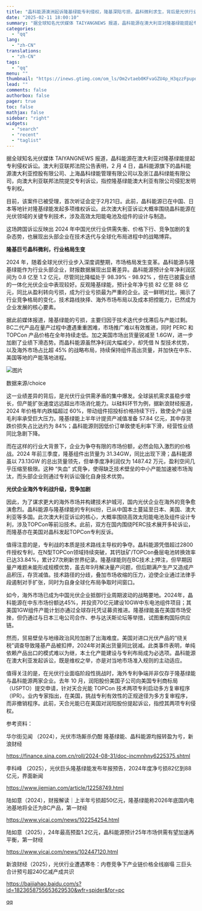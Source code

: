 ```yaml
---
title: "晶科能源澳洲起诉隆基绿能专利侵权，隆基深陷亏损，晶科微利求生，背后是光伏行业供需失衡与激烈价格战的残酷现实"
date: "2025-02-11 18:00:10"
summary: "据全球知名光伏媒体 TAIYANGNEWS 报道，晶科能源在澳大利亚对隆基绿能提起专利侵权诉讼。澳大..."
categories:
  - "qq"
lang:
  - "zh-CN"
translations:
  - "zh-CN"
tags:
  - "qq"
menu: ""
thumbnail: "https://inews.gtimg.com/om_ls/Om2vtaeb0KFvaGZU4p_H3qzzFpupdDrB0OUVPIHu29anIAA_640360/0"
lead: ""
comments: false
authorbox: false
pager: true
toc: false
mathjax: false
sidebar: "right"
widgets:
  - "search"
  - "recent"
  - "taglist"
---
```


据全球知名光伏媒体 TAIYANGNEWS 报道，晶科能源在澳大利亚对隆基绿能提起专利侵权诉讼。澳大利亚联邦法院公告表明，2 月 4 日，晶科能源旗下的晶科能源澳大利亚控股有限公司、上海晶科绿能管理有限公司以及浙江晶科绿能有限公司，向澳大利亚联邦法院提交专利诉讼，指控隆基绿能澳大利亚有限公司侵犯发明专利权。

目前，该案件已被受理，首次听证会定于2月21日。此前，晶科能源已在中国、日本等地针对隆基绿能发起多项维权诉讼。此次澳大利亚诉讼大概率围绕晶科能源在光伏领域的关键专利技术，涉及高效太阳能电池及组件的设计与制造。

这场跨国诉讼反映出 2024 年中国光伏行业供需失衡、价格下行、竞争加剧的复杂态势，也展现出头部企业在技术迭代与全球化布局进程中的战略博弈。

**隆基巨亏晶科微利，行业格局生变**

2024 年，随着全球光伏行业步入深度调整期，市场格局发生变革。晶科能源与隆基绿能作为行业头部企业，财报数据展现出显著差异。晶科能源预计全年净利润区间为 0.8 亿至 1.2 亿元，尽管同比降幅处于 98.39% - 98.92% ，但在已披露业绩的一体化光伏企业中表现较好。反观隆基绿能，预计全年净亏损 82 亿至 88 亿元，同比从盈利转向亏损，成为行业亏损最为严重的企业。这一鲜明对比，揭示了行业竞争格局的变化，技术路线抉择、海外市场布局以及成本把控能力，已然成为企业发展的核心要素。

据此前媒体报道，隆基绿能的亏损，主要归因于技术迭代步伐滞后与产能过剩。BC二代产品在量产过程中遭遇重重困难，市场推广难以有效推进，同时 PERC 和 TOPCon 产品价格在全年持续走低。加之美国市场出货量锐减至 1.6GW，进一步加剧了业绩下滑态势。而晶科能源虽然净利润大幅减少，却凭借 N 型技术优势，以及海外市场占比超 45% 的战略布局，持续保持组件高出货量，并加快在中东、美国等地的产能落地进程。

![图片](https://inews.gtimg.com/om_bt/O85y94yosJPNCtoOIk8FURhipC6crCLkXxLx2suhPaGwwAA/641)

数据来源/choice

这一业绩差异的背后，是光伏行业供需矛盾的集中爆发。全球装机需求虽稳步增长，但产能扩张速度远远超出市场消化能力。以硅料环节为例，据新浪财经报道，2024 年价格年内跌幅超过 60%，带动组件招投标价格持续下行，致使全产业链毛利率承受巨大压力。隆基绿能上半年计提资产减值准备 57.84 亿元，其中存货跌价损失占比达约为 84%；晶科能源则因低价订单致使毛利率下滑，经营性业绩同比急剧下降。

而在这样的行业大背景下，企业为争夺有限的市场份额，必然会陷入激烈的价格战。2024 年前三季度，隆基组件出货量为 31.34GW，同比出现下滑；晶科能源虽以 73.13GW 的总出货量领先，但单季度净利润仅为 1487.42 万元，盈利空间几乎压缩至极限。这种 “失血” 式竞争，使得缺乏技术壁垒的中小产能加速被市场淘汰，而头部企业则通过专利诉讼强化自身技术优势。

**光伏企业海外专利战升级，竞争加剧**

因此，为了谋求更大的海外市场并构建技术护城河，国内光伏企业在海外的竞争愈演愈烈。晶科能源与隆基绿能的专利纠纷，已从中国本土蔓延至日本、美国、澳大利亚等多国。此次澳大利亚诉讼的核心，大概率围绕高效太阳能电池及组件设计专利，涉及TOPCon等前沿技术。此前，双方在国内围绕PERC技术展开多轮诉讼，而隆基亦在美国对晶科发起TOPCon专利反诉。

值得注意的是，专利战的本质是技术路线主导权的争夺。晶科能源凭借超过2800件授权专利，在N型TOPCon领域持续突破，其钙钛矿/TOPCon叠层电池转换效率已达33.84%，累计27次刷新世界纪录。隆基绿能则在BC技术上押注，但早期因量产难题未能形成规模优势，虽去年9月解决量产问题，但后期满产生产又造成产品积压，存货减值。技术路径的分歧，叠加市场收缩的压力，迫使企业通过法律手段遏制对手扩张，同时为自身全球化布局争取时间窗口。

如今，海外市场已成为中国光伏企业抵御行业周期波动的战略要地。2024年，晶科能源在中东市场份额达45%，并投资70亿元建设10GW中东电池组件项目；其美国1GW组件产能计划亦通过全球存托凭证募资推进。隆基绿能虽在美国市场受挫，但仍通过与日本三电公司合作、参与达沃斯论坛等举措，试图重构国际供应链。

然而，贸易壁垒与地缘政治风险加剧了出海难度。美国对进口光伏产品的“绕关税”调查导致隆基产品被扣押，2024年对美出货量同比锐减。此类事件表明，单纯依赖产品出口的模式难以为继，本土化产能建设与专利布局成为必选项。晶科能源在澳大利亚发起诉讼，既是维权之举，亦是对当地市场准入规则的主动适应。

值得关注的是，在光伏行业面临阶段性挑战时，海外专利争端并非仅存于隆基绿能与晶科能源两家企业。去年 10 月，润阳股份美国子公司向美国专利商标局（USPTO）提交申请，针对天合光能 TOPCon 技术两项专利启动多方复审程序（IPR）。业内专家指出，在美国，挑战专利有效性的正规途径为多方复审程序，而非撤销程序。此前，天合光能已在美国对润阳股份提起诉讼，指控其两项专利侵权。

参考资料：

华尔街见闻 （2024），光伏市场厮杀仍酣 隆基绿能、晶科能源均报转盈为亏，新浪财经

https://finance.sina.com.cn/roll/2024-08-31/doc-incmnhny6225375.shtml

李科峰 （2025），光伏巨头隆基绿能发布年报预告，2024年度净亏损82亿到88亿元，界面新闻

https://www.jiemian.com/article/12258749.html

陆如意（2024），财报解读｜上半年亏损超50亿元，隆基绿能称2026年底国内电池基地将全迁为BC产品，第一财经

https://www.yicai.com/news/102254254.html

陆如意（2025），24年最高预盈1.2亿元，晶科能源预计25年市场供需有望加速再平衡，第一财经

https://www.yicai.com/news/102447120.html

新浪财经（2025），光伏行业遭遇寒冬：内卷竞争下产业链价格全线崩塌 三巨头合计预亏超240亿减产成共识

https://baijiahao.baidu.com/s?id=1823658755653629530&wfr=spider&for=pc

[qq](https://new.qq.com/rain/a/20250211A073G400)
